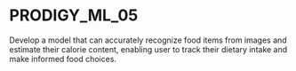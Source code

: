 # PRODIGY_ML_05
Develop a model that can accurately recognize food items from images and estimate their calorie content, enabling user to track their dietary intake and make informed food choices.
